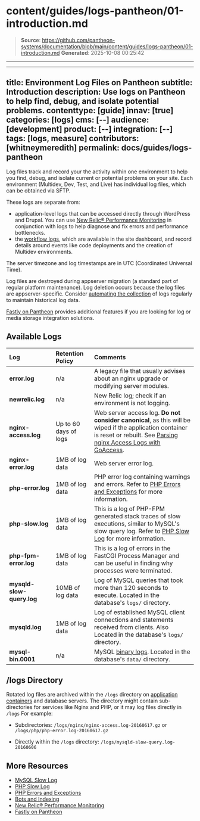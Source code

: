 # content/guides/logs-pantheon/01-introduction.md

> **Source**: https://github.com/pantheon-systems/documentation/blob/main/content/guides/logs-pantheon/01-introduction.md
> **Generated**: 2025-10-08 00:25:42

---

---
title: Environment Log Files on Pantheon
subtitle: Introduction
description: Use logs on Pantheon to help find, debug, and isolate potential problems.
contenttype: [guide]
innav: [true]
categories: [logs]
cms: [--]
audience: [development]
product: [--]
integration: [--]
tags: [logs, measure]
contributors: [whitneymeredith]
permalink: docs/guides/logs-pantheon
---

Log files track and record your the activity within one environment to help you find, debug, and isolate current or potential problems on your site. Each environment (Multidev, Dev, Test, and Live) has individual log files, which can be obtained via SFTP.

These logs are separate from:
  * application-level logs that can be accessed directly through WordPress and Drupal. You can use [New Relic&reg; Performance Monitoring](/guides/new-relic) in conjunction with logs to help diagnose and fix errors and performance bottlenecks.
 * the [workflow logs](/workflow-logs), which are available in the site dashboard, and record details around events like code deployments and the creation of Multidev environments.

The server timezone and log timestamps are in UTC (Coordinated Universal Time).

<Alert title="Note" type="info">

Log files are destroyed during appserver migration (a standard part of regular platform maintenance). Log deletion occurs because the log files are appserver-specific. Consider [automating the collection](/guides/logs-pantheon/automate-log-downloads) of logs regularly to maintain historical log data.

</Alert>

[Fastly on Pantheon](/guides/fastly-pantheon) provides additional features if you are looking for log or media storage integration solutions. 

## Available Logs

| Log                   | Retention Policy           |Comments                                                |
|:--------------------- |:--------------------- |:------------------------------------------------------- |
| **error.log**         |  n/a                     | A legacy file that usually advises about an nginx upgrade or modifying server modules.|
| **newrelic.log**          |    n/a                   | New Relic log; check if an environment is not logging.  |
| **nginx-access.log**      | Up to 60 days of logs | Web server access log. **Do not consider canonical**, as this will be wiped if the application container is reset or rebuilt. See [Parsing nginx Access Logs with GoAccess](/guides/logs-pantheon/nginx-access-logs). |
| **nginx-error.log**       | 1MB of log data       | Web server error log.                                   |
| **php-error.log** <Popover content="PHP errors are only in the PHP error log or in the application logs (watchdog on Drupal, WP_DEBUG for WordPress)."/>  | 1MB of log data       | PHP error log containing warnings and errors. Refer to [PHP Errors and Exceptions](/guides/php/php-errors) for more information. |
| **php-slow.log**     | 1MB of log data       | This is a log of PHP-FPM generated stack traces of slow executions, similar to MySQL's slow query log. Refer to [PHP Slow Log](/guides/php/php-slow-log) for more information. |
| **php-fpm-error.log**   | 1MB of log data    | This is a log of errors in the FastCGI Process Manager and can be useful in finding why processes were terminated. |
| **mysqld-slow-query.log** | 10MB of log data      | Log of MySQL queries that took more than 120 seconds to execute. Located in the database's `logs/` directory. |
| **mysqld.log**            | 1MB of log data       | Log of established MySQL client connections and statements received from clients. Also Located in the database's `logs/` directory. |
| **mysql-bin.0001**        |    n/a                   | MySQL [binary logs](https://dev.mysql.com/doc/internals/en/binary-log-overview.html). Located in the database's `data/` directory. |

## /logs Directory

Rotated log files are archived within the `/logs` directory on [application containers](/application-containers) and database servers. The directory might contain sub-directories for services like Nginx and PHP, or it may log files directly in `/logs` For example: 

- Subdirectories: `/logs/nginx/nginx-access.log-20160617.gz` or `/logs/php/php-error.log-20160617.gz`

- Directly within the `/logs` directory: `/logs/mysqld-slow-query.log-20160606`

## More Resources

- [MySQL Slow Log](/guides/mariadb-mysql/mysql-slow-log)
- [PHP Slow Log](/guides/php/php-slow-log)
- [PHP Errors and Exceptions](/guides/php/php-errors)
- [Bots and Indexing](/bots-and-indexing)
- [New Relic&reg; Performance Monitoring](/guides/new-relic)
- [Fastly on Pantheon](/guides/fastly-pantheon)
